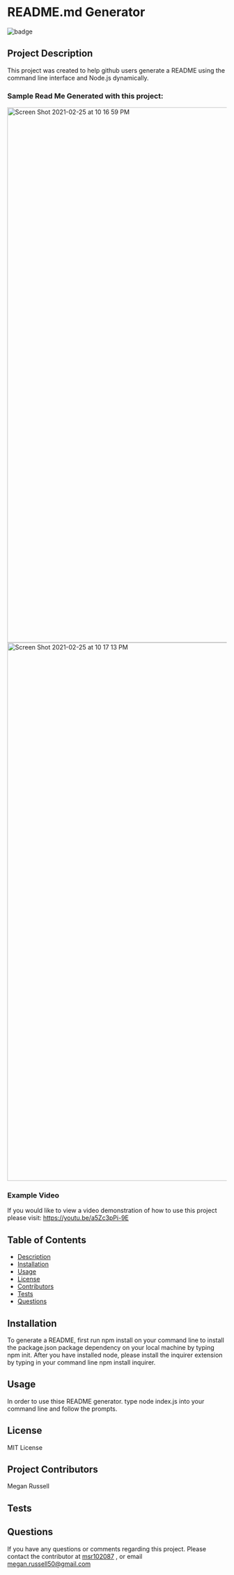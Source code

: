 
# README.md Generator


![badge](https://img.shields.io/badge/License-MIT-yellowgreen.svg)

## Project Description 

This project was created to help github users generate a README using the command line interface and Node.js dynamically. 

### Sample Read Me Generated with this project:

<img width="1225" alt="Screen Shot 2021-02-25 at 10 16 59 PM" src="https://user-images.githubusercontent.com/74628028/109264301-9f49c880-77b9-11eb-9d73-6ee0aef8fb1e.png">

<img width="1232" alt="Screen Shot 2021-02-25 at 10 17 13 PM" src="https://user-images.githubusercontent.com/74628028/109264397-c99b8600-77b9-11eb-96ed-b1a38585b30d.png">

### Example Video

If you would like to view a video demonstration of how to use this project please visit:  https://youtu.be/a5Zc3pPi-9E


## Table of Contents

* [Description](#description)
* [Installation](#installation)
* [Usage](#usage)
* [License](#license)
* [Contributors](#contributors)
* [Tests](#tests)
* [Questions](#questions)
    
    


## Installation

To generate a README, first run npm install on your command line to install the package.json package dependency on your local machine by typing npm init.  After you have installed node, please install the inquirer extension by typing in your command line npm install inquirer.

## Usage

In order to use thise README generator.  type node index.js into your command line and follow the prompts.

## License

MIT License

## Project Contributors

Megan Russell

## Tests



## Questions

If you have any questions or comments regarding this project.  Please contact the contributor at [msr102087](https://github.com/msr102087) , or email megan.russell50@gmail.com
